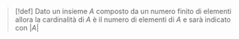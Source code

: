 >[!def]
>Dato un insieme $A$ composto da un numero finito di elementi allora la cardinalità di $A$ è il numero di elementi di $A$ e sarà indicato con $|A|$